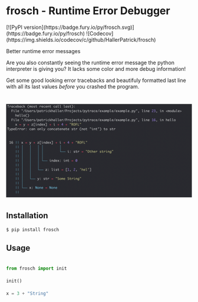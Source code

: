 # frosch - Runtime Error Debugger

<p>
[![PyPI version](https://badge.fury.io/py/frosch.svg)](https://badge.fury.io/py/frosch)
![Codecov](https://img.shields.io/codecov/c/github/HallerPatrick/frosch)
</p>
Better runtime error messages 

Are you also constantly seeing the runtime error message the 
python interpreter is giving you?
It lacks some color and more debug information!


Get some good looking error tracebacks and beautifuly formatted
last line with all its last values *before* you crashed the program.

<h1 align="center">
  <img src="showcase.png">
</h1>


## Installation

```bash
$ pip install frosch

```

## Usage 

```python

from frosch import init

init()

x = 3 + "String"

```